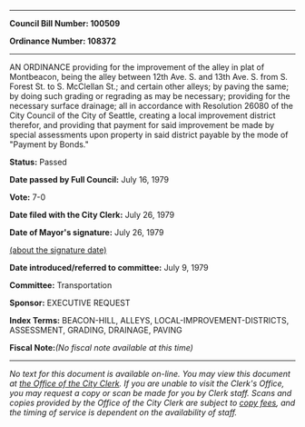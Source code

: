 

********

**Council Bill Number: 100509**
   
**Ordinance Number: 108372**
********

 AN ORDINANCE providing for the improvement of the alley in plat of Montbeacon, being the alley between 12th Ave. S. and 13th Ave. S. from S. Forest St. to S. McClellan St.; and certain other alleys; by paving the same; by doing such grading or regrading as may be necessary; providing for the necessary surface drainage; all in accordance with Resolution 26080 of the City Council of the City of Seattle, creating a local improvement district therefor, and providing that payment for said improvement be made by special assessments upon property in said district payable by the mode of "Payment by Bonds."

**Status:** Passed
   
**Date passed by Full Council:** July 16, 1979
   
**Vote:** 7-0
   
**Date filed with the City Clerk:** July 26, 1979
   
**Date of Mayor's signature:** July 26, 1979
   
[(about the signature date)](/~public/approvaldate.htm)
   
   
   
**Date introduced/referred to committee:** July 9, 1979
   
**Committee:** Transportation
   
**Sponsor:** EXECUTIVE REQUEST
   
   
**Index Terms:** BEACON-HILL, ALLEYS, LOCAL-IMPROVEMENT-DISTRICTS, ASSESSMENT, GRADING, DRAINAGE, PAVING

**Fiscal Note:**_(No fiscal note available at this time)_
********

_No text for this document is available on-line. You may view this document at [the Office of the City Clerk](http://www.seattle.gov/leg/clerk/contactUs.htm). If you are unable to visit the Clerk's Office, you may request a copy or scan be made for you by Clerk staff. Scans and copies provided by the Office of the City Clerk are subject to [copy fees](http://clerk.seattle.gov/~public/clerkfees.htm), and the timing of service is dependent on the availability of staff._

